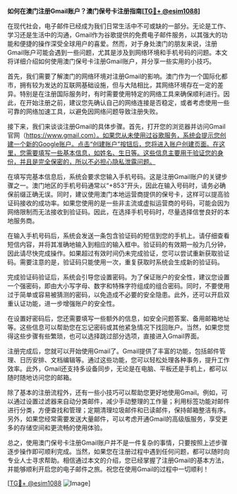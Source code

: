 **如何在澳门注册Gmail账户？澳门保号卡注册指南[[TG💪+ @esim1088](https://t.me/s/esim1088)]**

在现代社会，电子邮件已经成为我们日常生活中不可或缺的一部分。无论是工作、学习还是生活中的沟通，Gmail作为谷歌提供的免费电子邮件服务，以其强大的功能和便捷的操作深受全球用户的喜爱。然而，对于身处澳门的朋友来说，注册Gmail账户可能会遇到一些问题，尤其是涉及到网络环境和手机号码的问题。本文将详细介绍如何使用澳门保号卡注册Gmail账户，并分享一些实用的小技巧。

首先，我们需要了解澳门的网络环境对注册Gmail的影响。澳门作为一个国际化都市，拥有较为发达的互联网基础设施，但与大陆相比，其网络环境存在一定的差异。特别是在注册国际服务时，有时需要使用特定的网络工具来确保顺利进行。因此，在开始注册之前，建议您先确认自己的网络连接是否稳定，或者考虑使用一些可靠的网络加速工具，以避免因网络问题导致注册失败。

接下来，我们来谈谈注册Gmail的具体步骤。首先，打开您的浏览器并访问Gmail官网（https://www.gmail.com）。如果您从未使用过谷歌服务，系统会提示您创建一个新的Google账户。点击“创建账户”按钮后，您将进入账户创建页面。在这里，您需要填写一些基本信息，如姓名、生日等。这些信息主要用于验证您的身份，并且是完全保密的，所以不必担心隐私泄露问题。

在填写完基本信息后，系统会要求您输入手机号码。这是注册Gmail账户的关键步骤之一。澳门地区的手机号码通常以“+853”开头，因此在输入号码时，请务必确保前缀正确无误。同时，建议使用澳门本地运营商提供的保号卡，这样可以提高验证码接收的成功率。如果您使用的是一些非主流或虚拟运营商的号码，可能会因为网络限制而无法接收到验证码。因此，在选择手机号码时，尽量选择信誉良好的本地服务商。

在输入手机号码后，系统会发送一条包含验证码的短信到您的手机上。请仔细查看短信内容，并将其准确地输入到相应的输入框中。验证码的有效期一般为几分钟，因此请尽快完成操作。如果超过有效时间仍未完成验证，您可以尝试重新获取验证码。需要注意的是，验证码只能使用一次，重复获取时系统会生成新的验证码。

完成验证码验证后，系统会引导您设置密码。为了保证账户的安全性，建议您设置一个强密码，即由大小写字母、数字和特殊字符组成的组合密码。同时，不要使用过于简单或容易被猜测的密码，以免造成不必要的安全隐患。此外，还可以开启双重认证功能，进一步增强账户的安全性。

在设置好密码后，您还需要填写一些额外的信息，如安全问题答案、备用邮箱地址等。这些信息可以帮助您在忘记密码或其他紧急情况下找回账户。当然，如果您觉得这些步骤有些繁琐，也可以选择跳过部分选项，直接进入Gmail界面。

注册完成后，您就可以开始使用Gmail了。Gmail提供了丰富的功能，包括邮件管理、日历安排、文档编辑等。通过这些功能，您可以轻松处理各种事务，提升工作效率。此外，Gmail还支持多设备同步，无论是在电脑、平板还是手机上，都可以随时随地访问您的邮箱。

除了基本的注册流程外，还有一些小技巧可以帮助您更好地使用Gmail。例如，可以通过设置过滤器来自动分类邮件，减少手动整理的工作量；利用标签功能对邮件进行分类，方便查找和管理；定期清理垃圾邮件和已读邮件，保持邮箱整洁有序。另外，如果您经常需要发送大量邮件，可以考虑开通Gmail的高级版服务，享受更多的存储空间和更流畅的使用体验。

总之，使用澳门保号卡注册Gmail账户并不是一件复杂的事情，只要按照上述步骤逐步操作即可顺利完成。当然，如果您在注册过程中遇到任何问题，都可以随时向专业人士寻求帮助。相信通过本文的介绍，您已经掌握了注册Gmail的基本方法，并能够顺利开启您的电子邮件之旅。祝您在使用Gmail的过程中一切顺利！

[[TG💪+ @esim1088](https://t.me/s/esim1088) ![Image](https://i.postimg.cc/4NQfJmqS/Snipaste-2025-05-13-00-14-12.png)]